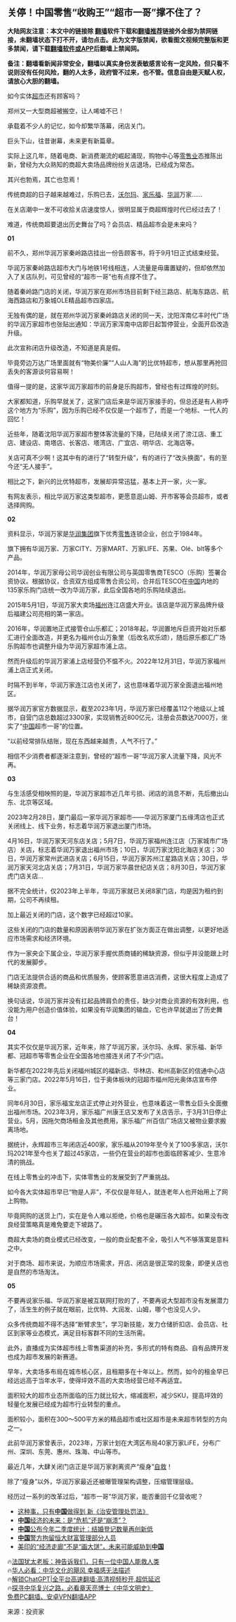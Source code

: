  <!-- 面包屑导航 --> <h2>关停！中国零售“收购王”“超市一哥”撑不住了？</h2> <p class="notice"><b>大陆网友注意：本文中的链接除 <a href="https://github.com/bannedbook/fanqiang" >翻墙</a>软件下载和<a href="https://github.com/killgcd/justmysocks/blob/master/README.md">翻墙推荐</a>链接外全部为禁网链接，未翻墙状态下打不开，请勿点击。此为文字版禁闻，欲看图文视频完整版和更多禁闻，请下载<a href="https://github.com/bannedbook/fanqiang">翻墙软件或APP</a>后翻墙上禁闻网。</p><p>备注：翻墙看新闻非常安全，翻墙以真实身份发表敏感言论有一定风险，但只看不说则没有任何风险，翻的人太多，政府管不过来，也不管。信息自由是天赋人权，请放心大胆的翻墙。</b></p>  <div class="entry"> <p>如今实体<a href="https://www.bannedbook.org/bnews/tag/%e8%b6%85%e5%b8%82/" class="st_tag internal_tag" rel="tag" title="标签 超市 下的日志">超市</a>还有顾客吗？</p> <p>郑州又一大型商超被搬空，让人唏嘘不已！</p> <p>承载着不少人的记忆，如今却繁华落幕，闭店关门。</p> <p>巨头下山，往昔谢幕，未来更有新篇章。</p> <p>实际上这几年，随着电商、新消费潮流的崛起涌现，购物中心等<a href="https://www.bannedbook.org/bnews/tag/%E9%9B%B6%E5%94%AE%E4%B8%9A/" class="st_tag internal_tag" rel="tag" title="标签 零售业 下的日志">零售业</a>态推陈出新，曾经为大众熟知的商超大卖场品牌纷纷关店退场，已经成为常态。</p> <p>其兴也勃焉，其亡也忽焉！</p> <p>传统商超的日子越来越难过，乐购已去，<a href="https://www.bannedbook.org/bnews/tag/%e6%b2%83%e5%b0%94%e7%8e%9b/" class="st_tag internal_tag" rel="tag" title="标签 沃尔玛 下的日志">沃尔玛</a>、<a href="https://www.bannedbook.org/bnews/tag/%E5%AE%B6%E4%B9%90%E7%A6%8F/" class="st_tag internal_tag" rel="tag" title="标签 家乐福 下的日志">家乐福</a>、<a href="https://www.bannedbook.org/bnews/tag/%E5%8D%8E%E6%B6%A6/" class="st_tag internal_tag" rel="tag" title="标签 华润 下的日志">华润</a>万家……</p> <p>在关店潮中一发不可收拾关店速度惊人，很明显属于商超辉煌时代已经过去了！</p> <p>难道，传统商超要退出历史舞台了吗？会员店、精品超市会是未来吗？</p> <p><strong>01</strong></p> <p>前不久，郑州华润万家秦岭路店挂出一份告顾客书，将于9月1日正式结束经营。</p> <p>华润万家秦岭路店超市大门与地铁1号线相连，人流量是毋庸置疑的，但却依然加入了关店队列，可见曾经的“超市一哥”也有点撑不住了。</p> <p>随着秦岭路门店的关闭，华润万家在郑州市场目前剩下经三路店、航海东路店、航海西路店和万象城OLE精品超市四家店。</p> <p>无独有偶的是，就在郑州华润万家秦岭路店关闭的同一天，沈阳浑南亿丰时代广场的华润万家超市也张贴出通知：华润万家浑南中店即日起暂停营业，全面开启改造升级。</p> <p>此次宣称闭店升级改造，不知道是真是假。</p> <p>毕竟旁边万达广场里面就有“物美价廉”“人山人海”的比优特超市，想从那里再抢回丢失的客源谈何容易啊！</p> <p>值得一提的是，这家华润万家超市的前身是乐购超市，曾经也有过辉煌的时刻。</p> <p>大家都知道，乐购早就关了，这家门店后来是华润万家接手的，但总还是有人称呼这个地方为“乐购”，因为乐购已经不仅仅是一个超市了，而是一个地标、一代人的回忆！</p> <p>近些年，随着沈阳华润万家超市整体客流量的下降，已陆续关闭了滂江店、重工店、建设店、南塔店、长客店、塔湾店、广宜店、明华店、北海店等。</p> <p>关店可真不少啊！这其中有的进行了“转型升级”，有的进行了“改头换面”，有的至今还“无人接手”。</p> <p>相比之下，新兴的比优特超市，发展却异常迅猛，基本上开一家，火一家。</p> <p>有网友表示，相比华润万家这类型超市，更愿意逛山姆、开市客等会员超市，或者选择网购。</p> <p><strong>02</strong></p> <p>资料显示，华润万家是<a href="https://www.bannedbook.org/bnews/tag/%e5%8d%8e%e6%b6%a6%e9%9b%86%e5%9b%a2/" class="st_tag internal_tag" rel="tag" title="标签 华润集团 下的日志">华润集团</a>旗下优秀<a href="https://www.bannedbook.org/bnews/tag/%E9%9B%B6%E5%94%AE/" class="st_tag internal_tag" rel="tag" title="标签 零售 下的日志">零售</a>连锁企业，创立于1984年。</p> <p>旗下拥有华润万家、万家CITY、万家MART、万家LIFE、苏果、Olé、blt等多个产品。</p> <p>2014年，华润万家母公司华润创业有限公司与英国零售商TESCO（乐购）签署合资协议。根据协议，合资双方组成零售合资公司，合并后TESCO在<span class='wp_keywordlink_affiliate'><a href="https://www.bannedbook.org/" title="中国" target="_blank">中国</a></span>内地的135家乐购门店统一改为华润万家，此后全国各地的乐购陆续退出。</p> <p>2015年5月1日，华润万家大卖场<a href="https://www.bannedbook.org/bnews/tag/%e7%a6%8f%e5%b7%9e/" class="st_tag internal_tag" rel="tag" title="标签 福州 下的日志">福州</a>连江店盛大开业。该店是华润万家品牌升级后福建公司亮相的第一家店。</p> <p>2016年，华润置地正式接管仓山乐都汇；2018年起，华润置地斥巨资开始对乐都汇进行全面改造，并更名为福州仓山万象里（后改名欢乐颂），随后原乐都汇广场乐购超市也调整升级为华润万家超市浦上店。</p> <p>然而升级后的华润万家浦上店经营仍不愠不火。2022年12月31日，华润万家福州浦上店正式关闭。</p> <p>时隔不到半年，华润万家连江店也关闭了，这也意味着华润万家全面退出福州地区。</p> <p>据华润万家官方数据显示，截至2023年1月，华润万家已经覆盖112个地级以上城市，自营门店总数超过3300家，实现销售近800亿元，注册会员数达7000万，坐实了“<a href="https://www.bannedbook.org/bnews/tag/%E4%B8%AD%E5%9B%BD/" class="st_tag internal_tag" rel="tag" title="标签 中国 下的日志">中国</a>超市一哥”的位置。</p> <p>“以前经常排队结账，现在东西越来越贵，人气不行了。”</p>  <p>相信不少消费者都逐渐注意到，曾经的“超市一哥”华润万家人流量下降，风光不再。</p> <p><strong>03</strong></p> <p>与生活感受相映照的是，华润万家超市近几年亏损、闭店的消息不断，先后撤出山东、北京等区域。</p> <p>2023年2月28日，厦门最后一家华润万家超市——华润万家厦门五缘湾店也正式关闭线上、线下业务，标志着华润万家退出厦门市场。</p> <p>4月16日，华润万家天河东店关店；5月7日，华润万家福州连江店（万家城市广场店）关店，标志着华润万家退出福州市场；10日，华润万家沈阳北海店关店；30日，华润万家常州武进店关店；6月15日，华润万家苏州江星路店关店；30日，华润万家天河北店关店；7月31日，华润万家华晨世纪店关店；8月30日，华润万家虎门店关店&#8230;</p> <p>据不完全统计，仅2023年上半年，华润万家就已关闭8家门店，均是因为租约到期，公司不再续租。</p> <p>加上最近关闭的门店，这个数字已经超过10家。</p> <p>这些关闭的门店的数量和原因表明华润万家在扩张方面正在做出调整，以更好地适应市场需求和经济环境。</p> <p>作为一家央企下属企业，华润万家手握优质商铺的稀缺资源，但似乎并没能跟上时代的发展脚步。</p> <p>门店无法提供合适的商品和优质服务，使顾客愿意进店消费，这很大程度上造成了稀缺资源浪费。</p> <p>换句话说，华润万家并没有扛起品牌肩负的责任，缺少对商业资源的有效利用，也没能为用户创造价值体验，如果没有华润集团的输血，它也许早就退出了历史舞台！</p> <p><strong>04</strong></p> <p>其实不仅仅是华润万家，近年来，除了华润万家，沃尔玛、永辉、家乐福、新华都、冠超市等零售企业在全国各地也接连关闭了不少门店。</p> <p>新华都在2022年先后关闭福州城区的福新店、华林店、和州高新区的信通中心店等三家门店。2022年5月16日，位于奥体板块的冠超市福州阳光奥体店宣布停业。</p> <p>同年6月30日，家乐福宝龙店正式停止对外营业，也意味着这一零售业巨头全面撤出福州市场。2023年3月，家乐福广州康王店又发布了关店告示，于3月31日停止营业。5月，因拖欠商场租金及其他费用，家乐福广州百信广场店又被物业要求搬离场地。</p> <p>据统计，永辉超市三年闭店近400家，家乐福从2019年至今关了100多家店，沃尔玛2021年至今也关了超过45家店，一些仍在营业的超市也面临顾客减少、生意冷清的挑战。</p>  <p>在线上零售业的冲击下，实体零售业的发展受到了严重挑战。</p> <p>如今各大实体超市早已“物是人非”，不仅仅是年轻人，就连老年人也开始用上了网上购物。</p> <p>毕竟网购的送货上门，实在是令人难以拒绝，价格也是碾压各大超市。如果没有改良经营策略真是难免要走下坡路了。</p> <p>商超大卖场的商业模式已经改变，一般的商业配套不全，吸引人气不够落寞是意料之中。</p> <p>对于商场、超市来说，为顺应市场需求，开店、闭店是很正常的现象，即便关店也是自然的市场淘汰。</p> <p><strong>05</strong></p> <p>不要再说家乐福、华润万家是被互联网打败的了，不要再说大型超市没有发展潜力了，活生生的例子就在眼前，比优特、大润发、山姆，哪个也没见人少。</p> <p>众多传统商超不得不选择“断臂求生”，学习新技能，发力仓储折扣店、会员店、社区到家等业态模式，满足目标客群不同的生活所需。</p> <p>此外，直播成为实体超市线上零售渠道的补充，多形式的特有商品、自有品牌开发也成为超市发展的新赛道。</p> <p>早年，大卖场多布局在城市核心区，且租期多在十年以上。然而，如今的租金早已经远远高于当年水平，使得坪效不高的大卖场经营已经不再适宜。</p> <p>面积较大的超市业态所面临的压力就比较大，缩减面积，减少SKU，提高坪效的轻量化发展已经成为超市行业转型的重点。</p> <p>面积较小，面积在300～500平方米的精品超市或社区超市是未来超市转型的方向之一。</p> <p>此前华润万家曾表示，2023年，万家计划在大湾区布局40家万家LiFE，分布广州、深圳、东莞、惠州、珠海、中山等市。</p> <p>最近几年，大肆关闭门店正是华润万家剥离资产“瘦身”<span class='wp_keywordlink'><a href="https://www.bannedbook.org/forum5/topic42.html" title="萨斯、诚信与自救" target="_blank">自救</a></span>！</p> <p>除了“瘦身”以外，华润万家最近还被曝管理架构调整，压缩管理层级。</p> <p>经历过一系列的改革过后，“超市一哥”华润万家，能否重回千亿营收呢？</p>  <!--<div id="taboola-mid-1"></div>--><ul class='op-related-articles' title='相关阅读'> <li><a href='https://www.bannedbook.org/bnews/cbnews/20230918/1935103.html' target='_blank'>这种事，只有<b>中国</b>做得到 新《治安管理处罚法》</a></li> <li><a href='https://www.bannedbook.org/bnews/baitai/20230918/1935097.html' target='_blank'><b>中国</b>经济的未来：是“危机”还是“崩溃”？</a></li> <li><a href='https://www.bannedbook.org/bnews/headline/20230918/1935074.html' target='_blank'><b>中国</b>公布今年二季度统计：结婚登记数量再创新低</a></li> <li><a href='https://www.bannedbook.org/bnews/worldnews/20230918/1935073.html' target='_blank'><b>中国</b>警方拘留恒大财富管理部分人员</a></li> <li><a href='https://www.bannedbook.org/bnews/headline/20230918/1935066.html' target='_blank'>美印的“经济走廊”不是“画大饼”，未来可能威胁到<b>中国</b></a></li> </ul> <p class="texttj"> 🔥<a href="https://www.bannedbook.org/bnews/ssgc/20230219/1850782.html" target="_blank">法国犹太老板：神告诉我们，只有一位中国人能救人类</a><br/> 🔥<a href="https://www.bannedbook.org/bnews/comments/20220220/1694796.html" target="_blank">华人必看：中华文化的飓风 幸福感无法描述</a><br/> 🔥<a href="https://github.com/bannedbook/fanqiang/wiki/V2ray%E6%9C%BA%E5%9C%BA" target="_blank">解锁ChatGPT|全平台高速翻墙:高清视频秒开,超低延迟</a><br/> 🔥<a href="https://www.bannedbook.org/bnews/comments/20220808/1768773.html" target="_blank">探寻中华复兴之路，必看章天亮博士《中华文明史》</a><br/> <a href="https://github.com/bannedbook/fanqiang/wiki/%E7%A6%81%E9%97%BB%E7%BD%91%E5%AE%89%E5%8D%93%E7%BF%BB%E5%A2%99%E6%96%B0%E9%97%BBAPP" target="_blank">免费PC翻墙、安卓VPN翻墙APP</a><br/> </p><p class="src-info">来源：投资家 </p><a name='sharetosocial'></a> <div style="margin-bottom:5px;padding-bottom:5px;clear:both"> <div id="archive-pix-1" class="banner-ads"> <!-- AuctionX Display platform tag START --> <div id="27602x728x90x621x_ADSLOT1" clicktrack="%%CLICK_URL_ESC%%"></div>  <!-- AuctionX Display platform tag END --> </div> <div id="archive-pix-2" class="banner-ads"> <!-- AuctionX Display platform tag START --> <div id="27556x300x250x621x_ADSLOT1" clicktrack="%%CLICK_URL_ESC%%" style="margin:0 auto;text-align:center"></div>  <!-- AuctionX Display platform tag END --> </div> </div>  <div id="archive-pix-1" class="banner-ads"> <!-- AuctionX Display platform tag START --> <div id="27603x728x90x621x_ADSLOT1" clicktrack="%%CLICK_URL_ESC%%"></div>  <!-- AuctionX Display platform tag END --> </div> </div><!--END ENTRY--> 